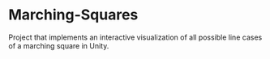 # Marching-Squares
Project that implements an interactive visualization of all possible line cases of a marching square in Unity.
